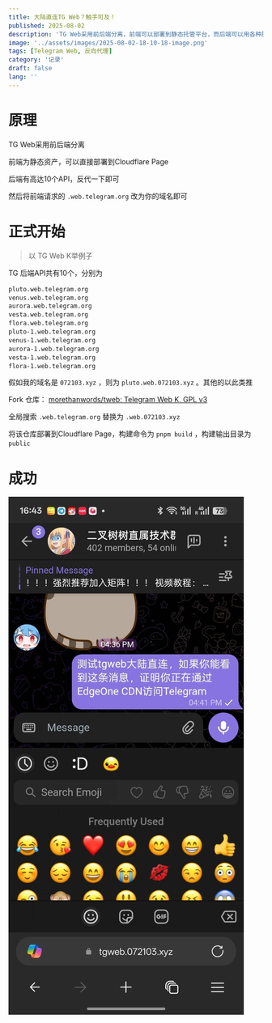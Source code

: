 ```yaml
---
title: 大陆直连TG Web？触手可及！
published: 2025-08-02
description: 'TG Web采用前后端分离，前端可以部署到静态托管平台，而后端可以用各种服务反代'
image: '../assets/images/2025-08-02-18-10-18-image.png'
tags: [Telegram Web, 反向代理]
category: '记录'
draft: false 
lang: ''
---
```


# 原理

TG Web采用前后端分离

前端为静态资产，可以直接部署到Cloudflare Page

后端有高达10个API，反代一下即可

然后将前端请求的 `.web.telegram.org`  改为你的域名即可

# 正式开始

> 以 TG Web K举例子

TG 后端API共有10个，分别为

```bash
pluto.web.telegram.org
venus.web.telegram.org
aurora.web.telegram.org
vesta.web.telegram.org
flora.web.telegram.org
pluto-1.web.telegram.org
venus-1.web.telegram.org
aurora-1.web.telegram.org
vesta-1.web.telegram.org
flora-1.web.telegram.org
```

假如我的域名是 `072103.xyz` ，则为 `pluto.web.072103.xyz` 。其他的以此类推

Fork 仓库： [morethanwords/tweb: Telegram Web K, GPL v3](https://github.com/morethanwords/tweb)

全局搜索 `.web.telegram.org` 替换为 `.web.072103.xyz` 

将该仓库部署到Cloudflare Page，构建命令为 `pnpm build` ，构建输出目录为 `public` 

# 成功

![](../assets/images/2025-08-02-18-21-46-0c8fc3ac93604c65401132aaa59c803d_720.jpg)
